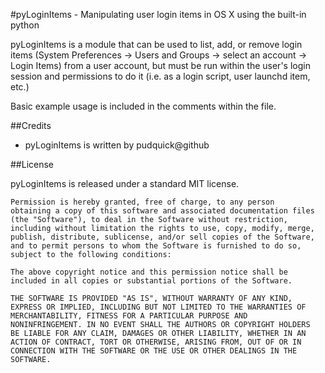 #pyLoginItems - Manipulating user login items in OS X using the built-in python 

pyLoginItems is a module that can be used to list, add, or remove login items (System Preferences -> Users and Groups -> select an account -> Login Items) from a user account, but must be run within the user's login session and permissions to do it (i.e. as a login script, user launchd item, etc.)

Basic example usage is included in the comments within the file.

##Credits

- pyLoginItems is written by pudquick@github 

##License

pyLoginItems is released under a standard MIT license.

	Permission is hereby granted, free of charge, to any person
	obtaining a copy of this software and associated documentation files
	(the "Software"), to deal in the Software without restriction,
	including without limitation the rights to use, copy, modify, merge,
	publish, distribute, sublicense, and/or sell copies of the Software,
	and to permit persons to whom the Software is furnished to do so,
	subject to the following conditions:

	The above copyright notice and this permission notice shall be
	included in all copies or substantial portions of the Software.

	THE SOFTWARE IS PROVIDED "AS IS", WITHOUT WARRANTY OF ANY KIND,
	EXPRESS OR IMPLIED, INCLUDING BUT NOT LIMITED TO THE WARRANTIES OF
	MERCHANTABILITY, FITNESS FOR A PARTICULAR PURPOSE AND
	NONINFRINGEMENT. IN NO EVENT SHALL THE AUTHORS OR COPYRIGHT HOLDERS
	BE LIABLE FOR ANY CLAIM, DAMAGES OR OTHER LIABILITY, WHETHER IN AN
	ACTION OF CONTRACT, TORT OR OTHERWISE, ARISING FROM, OUT OF OR IN
	CONNECTION WITH THE SOFTWARE OR THE USE OR OTHER DEALINGS IN THE
	SOFTWARE.
